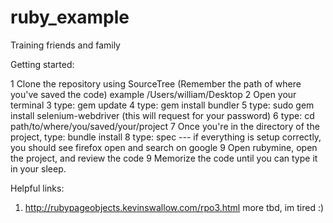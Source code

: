 # ruby_example
Training friends and family


Getting started:

1 Clone the repository using SourceTree (Remember the path of where you've saved the code) example /Users/william/Desktop
2 Open your terminal 
3 type: gem update
4 type: gem install bundler
5 type: sudo gem install selenium-webdriver (this will request for your password)
6 type:  cd path/to/where/you/saved/your/project
7 Once you're in the directory of the project, type: bundle install
8 type: spec  --- if everything is setup correctly, you should see firefox open and search on google
9 Open rubymine, open the project, and review the code
9 Memorize the code until you can type it in your sleep.

Helpful links:
1. http://rubypageobjects.kevinswallow.com/rpo3.html
more tbd, im tired :) 
